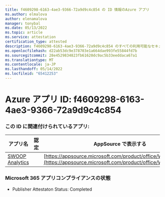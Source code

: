 ```yaml
---
title: f4609298-6163-4ae3-9366-72a9d9c4c854 の ID 情報のAzure アプリ
ms.author: elmalova
author: elenamalova
manager: tonybal
ms.date: 05/13/2022
ms.topic: article
ms.service: attestation
certification_type: attested
description: f4609298-6163-4ae3-9366-72a9d9c4c854 のすべての利用可能なセキュリティとコンプライアンス情報。
ms.openlocfilehash: d22ab53dc9e378703e1a664dae993fe55844fd7b
ms.sourcegitcommit: 28e4529834823fb61620dc9ac5b33eeddaca67a1
ms.translationtype: MT
ms.contentlocale: ja-JP
ms.lasthandoff: 05/14/2022
ms.locfileid: "65412253"
---
```

# <a name="azure-app-id-f4609298-6163-4ae3-9366-72a9d9c4c854"></a>Azure アプリ ID: f4609298-6163-4ae3-9366-72a9d9c4c854


### <a name="apps-associated-with-this-id"></a>この ID に関連付けられているアプリ:
| **アプリ名** | **認定** | **AppSource で表示する** |
|--------------|---------------|-----------------------|
| [SWOOP Analytics](../forward/WA200000877.md) |  | [https://appsource.microsoft.com/product/office/WA200000877](https://appsource.microsoft.com/product/office/WA200000877) |

### <a name="microsoft-365-app-compliance-status"></a>Microsoft 365 アプリコンプライアンスの状態
- Publisher Attestaton Status: Completed
